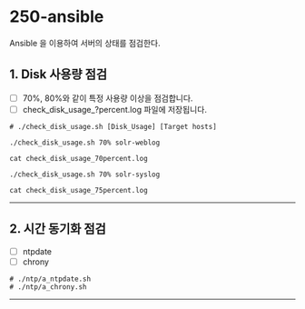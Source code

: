 # 250-ansible
Ansible 을 이용하여 서버의 상태를 점검한다.

## 1. Disk 사용량 점검
- [ ] 70%, 80%와 같이 특정 사용량 이상을 점검합니다.
- [ ] check_disk_usage_?percent.log 파일에 저장됩니다.

```
# ./check_disk_usage.sh [Disk_Usage] [Target hosts]

./check_disk_usage.sh 70% solr-weblog

cat check_disk_usage_70percent.log

./check_disk_usage.sh 70% solr-syslog

cat check_disk_usage_75percent.log
```

---

## 2. 시간 동기화 점검
- [ ] ntpdate
- [ ] chrony

```
# ./ntp/a_ntpdate.sh
# ./ntp/a_chrony.sh
```

---
